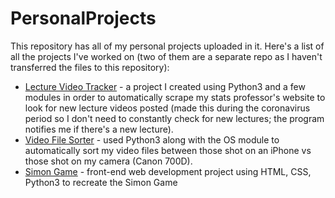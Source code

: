 # PersonalProjects

This repository has all of my personal projects uploaded in it. Here's a list of all the projects I've worked on (two of them are a separate repo as I haven't transferred the files to this repository):

* [Lecture Video Tracker](https://github.com/nandanv2702/LectureVideoTracker) - a project I created using Python3 and a few modules in order to automatically scrape my stats professor's website to look for new lecture videos posted (made this during the coronavirus period so I don't need to constantly check for new lectures; the program notifies me if there's a new lecture).
* [Video File Sorter](https://github.com/nandanv2702/VideoFileSorter) - used Python3 along with the OS module to automatically sort my video files between those shot on an iPhone vs those shot on my camera (Canon 700D).
* [Simon Game](https://github.com/nandanv2702/PersonalProjects/tree/master/Simon%20Game) - front-end web development project using HTML, CSS, Python3 to recreate the Simon Game
